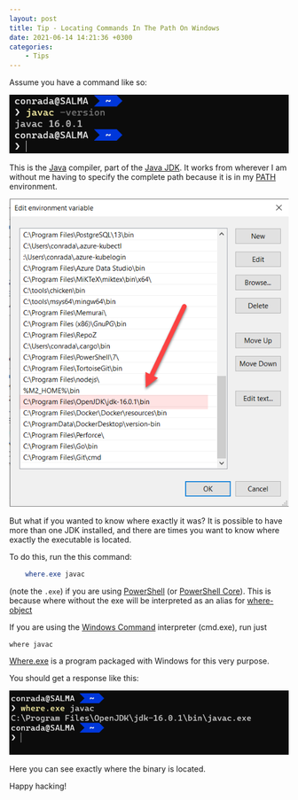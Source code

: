 ```yaml
---
layout: post
title: Tip - Locating Commands In The Path On Windows
date: 2021-06-14 14:21:36 +0300
categories:
    - Tips
---
```

Assume you have a command like so:

![](../images/2021/06/Javac.png)

This is the [Java](https://www.java.com/) compiler, part of the [Java JDK](https://openjdk.java.net/). It works from wherever I am without me having to specify the complete path because it is in my [PATH](https://www.maketecheasier.com/what-is-the-windows-path/) environment.

![](../images/2021/06/Path.png)

But what if you wanted to know where exactly it was? It is possible to have more than one JDK installed, and there are times you want to know where exactly the executable is located.

To do this, run the this command:

```powershell
    where.exe javac
```

(note the `.exe`) if you are using [PowerShell](https://docs.microsoft.com/en-us/powershell/) (or [PowerShell Core](https://twitter.com/yulemsee/status/1404345270910001152?s=08)). This is because where without the exe will be interpreted as an alias for [where-object](https://docs.microsoft.com/en-us/powershell/module/microsoft.powershell.core/where-object?view=powershell-7.1)

If you are using the [Windows Command](https://docs.microsoft.com/en-us/windows-server/administration/windows-commands/windows-commands) interpreter (cmd.exe), run just 

```dos
where javac
```

[Where.exe](https://ss64.com/nt/where.html) is a program packaged with Windows for this very purpose.

You should get a response like this:

![](../images/2021/06/javac2.png)

Here you can see exactly where the binary is located.

Happy hacking!
